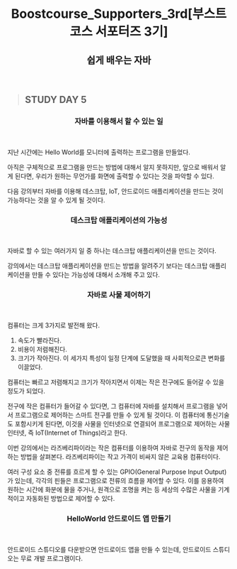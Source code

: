 <h1 align = "center">Boostcourse_Supporters_3rd[부스트코스 서포터즈 3기]</h1>
<h2 align = "center">쉽게 배우는 자바</h2>
<br>

>## STUDY DAY 5
<h3 align = "center">자바를 이용해서 할 수 있는 일</h3>
<br>

지난 시간에는 Hello World를 모니터에 출력하는 프로그램을 만들었다.

아직은 구체적으로 프로그램을 만드는 방법에 대해서 알지 못하지만, 
앞으로 배워서 알게 된다면, 우리가 원하는 무언가를 화면에 출력할 수 있다는 것을 파악할 수 있다.

다음 강의부터 자바를 이용해 데스크탑, IoT, 안드로이드 애플리케이션을 만드는 것이 가능하다는 것을 알 수 있게 될 것이다.
<br>

<h3 align = "center">데스크탑 애플리케이션의 가능성</h3>
<br>

자바로 할 수 있는 여러가지 일 중 하나는 데스크탑 애플리케이션을 만드는 것이다.

강의에서는 데스크탑 애플리케이션을 만드는 방법을 알려주기 보다는 데스크탑 애플리케이션을 만들 수 있다는 가능성에 대해서 소개해 주고 있다.
<br>

<h3 align = "center">자바로 사물 제어하기</h3>
<br>

컴퓨터는 크게 3가지로 발전해 왔다.
1. 속도가 빨라진다.
2. 비용이 저렴해진다.
3. 크기가 작아진다.
이 세가지 특성이 일정 단계에 도달했을 때 사회적으로큰 변화를 이끌었다.

컴퓨터는 빠르고 저렴해지고 크기가 작아지면서 이제는 작은 전구에도 들어갈 수 있을 정도가 되었다.

전구에 작은 컴퓨터가 들어갈 수 있다면, 그 컴퓨터에 자바를 설치해서 프로그램을 넣어서 프로그램으로 제어하는 스마트 전구를 만들 수 있게 될 것이다.
이 컴퓨터에 통신기술도 포함시키게 된다면, 이것을 사물을 인터넷으로 연결되어 프로그램으로 제어하는 사물인터넷, 즉 IoT(Internet of Things)라고 한다.

이번 강의에서는 라즈베리파이라는 작은 컴퓨터를 이용하여 자바로 전구의 동작을 제어하는 방법을 살펴본다.
라즈베리파이는 작고 가격이 비싸지 않은 교육용 컴퓨터이다.

여러 구성 요소 중 전류를 흐르게 할 수 있는 GPIO(General Purpose Input Output)가 있는데, 각각의 핀들은 프로그램으로 전류의 흐름을 제어할 수 있다.
이를 응용하여 원하는 시간에 화분에 물을 주거나, 원격으로 조명을 켜는 등 세상의 수많은 사물을 기계적이고 자동화된 방법으로 제어할 수 있다.
<br>

<h3 align = "center">HelloWorld 안드로이드 앱 만들기</h3>
<br>

안드로이드 스튜디오를 다운받으면 안드로이드 앱을 만들 수 있는데,
안드로이드 스튜디오는 무료 개발 프로그램이다.
